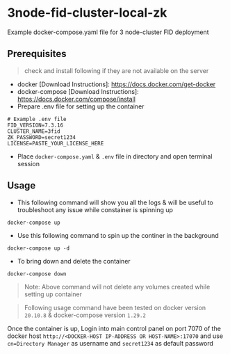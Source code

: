 # 3node-fid-cluster-local-zk

Example docker-compose.yaml file for 3 node-cluster FID deployment

## Prerequisites
> check and install following if they are not available on the server
- docker  [Download Instructions]: <https://docs.docker.com/get-docker>
- docker-compose [Download Instructions]: <https://docs.docker.com/compose/install>
- Prepare .env file for setting up the container
```
# Example .env file
FID_VERSION=7.3.16
CLUSTER_NAME=3fid
ZK_PASSWORD=secret1234
LICENSE=PASTE_YOUR_LICENSE_HERE
```
- Place `docker-compose.yaml` & `.env` file in directory and open terminal session

## Usage
- This following command will show you all the logs & will be useful to troubleshoot any issue while constainer is spinning up
```
docker-compose up 
```
- Use this following command to spin up the continer in the background
```
docker-compose up -d
```
- To bring down and delete the container 
```
docker-compose down
```
> Note: Above command will not delete any volumes created while setting up container

> Following usage command have been tested on docker version `20.10.8` & docker-compose version `1.29.2`

Once the container is up, Login into main control panel on port 7070 of the docker host `http://<DOCKER-HOST IP-ADDRESS OR HOST-NAME>:17070` and use `cn=Directory Manager` as username and `secret1234` as default password
